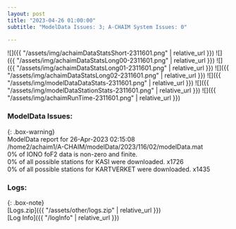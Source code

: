 ```yaml
---
layout: post
title: "2023-04-26 01:00:00"
subtitle: "ModelData Issues: 3; A-CHAIM System Issues: 0"

---
```


![]({{ "/assets/img/achaimDataStatsShort-2311601.png" | relative_url }})
![]({{ "/assets/img/achaimDataStatsLong00-2311601.png" | relative_url }})
![]({{ "/assets/img/achaimDataStatsLong01-2311601.png" | relative_url }})
![]({{ "/assets/img/achaimDataStatsLong02-2311601.png" | relative_url }})
![]({{ "/assets/img/modelDataDataStats-2311601.png" | relative_url }})
![]({{ "/assets/img/modelDataStationStats-2311601.png" | relative_url }})
![]({{ "/assets/img/achaimRunTime-2311601.png" | relative_url }})


### ModelData Issues:  
  
{: .box-warning}  
 ModelData report for 26-Apr-2023 02:15:08   
 /home2/achaim1/A-CHAIM/modelData/2023/116/02/modelData.mat   
 0% of IONO foF2 data is non-zero and finite.   
 0% of all possible stations for KASI were downloaded. x1726   
 0% of all possible stations for KARTVERKET were downloaded. x1435   
  


### Logs:  
  
{: .box-note}  
[Logs.zip]({{ "/assets/other/logs.zip" | relative_url }})  
[Log Info]({{ "/logInfo" | relative_url }})  
